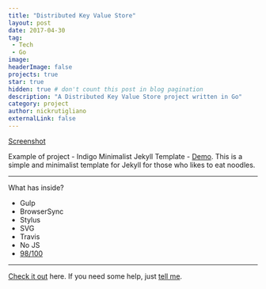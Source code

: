 ```yaml
---
title: "Distributed Key Value Store"
layout: post
date: 2017-04-30 
tag:
 - Tech
 - Go
image: 
headerImage: false
projects: true
star: true
hidden: true # don't count this post in blog pagination
description: "A Distributed Key Value Store project written in Go"
category: project
author: nickrutigliano
externalLink: false
---
```


[Screenshot](https://raw.githubusercontent.com/sergiokopplin/indigo/gh-pages/assets/screen-shot.png)

Example of project - Indigo Minimalist Jekyll Template - [Demo](http://sergiokopplin.github.io/indigo/). This is a simple and minimalist template for Jekyll for those who likes to eat noodles.

---

What has inside?

- Gulp
- BrowserSync
- Stylus
- SVG
- Travis
- No JS
- [98/100](https://developers.google.com/speed/pagespeed/insights/?url=http%3A%2F%2Fsergiokopplin.github.io%2Findigo%2F)

---

[Check it out](http://sergiokopplin.github.io/indigo/) here.
If you need some help, just [tell me](http://github.com/sergiokopplin/indigo/issues).
